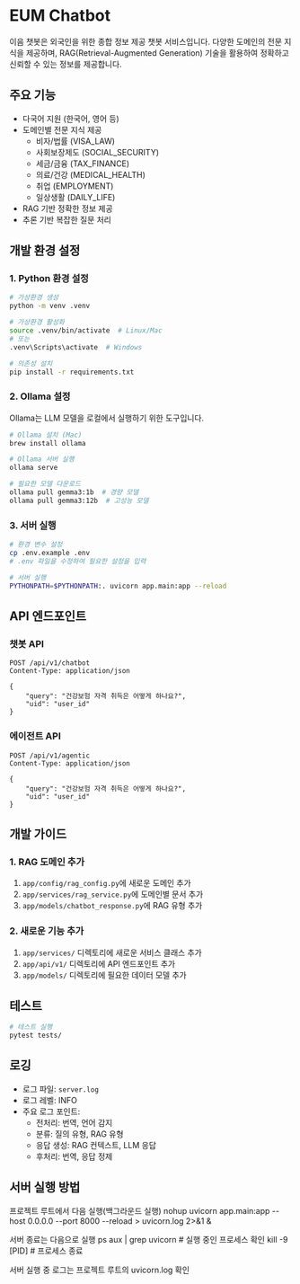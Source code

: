 # EUM Chatbot

이음 챗봇은 외국인을 위한 종합 정보 제공 챗봇 서비스입니다. 다양한 도메인의 전문 지식을 제공하며, RAG(Retrieval-Augmented Generation) 기술을 활용하여 정확하고 신뢰할 수 있는 정보를 제공합니다.

## 주요 기능

- 다국어 지원 (한국어, 영어 등)
- 도메인별 전문 지식 제공
  - 비자/법률 (VISA_LAW)
  - 사회보장제도 (SOCIAL_SECURITY)
  - 세금/금융 (TAX_FINANCE)
  - 의료/건강 (MEDICAL_HEALTH)
  - 취업 (EMPLOYMENT)
  - 일상생활 (DAILY_LIFE)
- RAG 기반 정확한 정보 제공
- 추론 기반 복잡한 질문 처리

## 개발 환경 설정

### 1. Python 환경 설정

```bash
# 가상환경 생성
python -m venv .venv

# 가상환경 활성화
source .venv/bin/activate  # Linux/Mac
# 또는
.venv\Scripts\activate  # Windows

# 의존성 설치
pip install -r requirements.txt
```

### 2. Ollama 설정

Ollama는 LLM 모델을 로컬에서 실행하기 위한 도구입니다.

```bash
# Ollama 설치 (Mac)
brew install ollama

# Ollama 서버 실행
ollama serve

# 필요한 모델 다운로드
ollama pull gemma3:1b  # 경량 모델
ollama pull gemma3:12b  # 고성능 모델
```

### 3. 서버 실행

```bash
# 환경 변수 설정
cp .env.example .env
# .env 파일을 수정하여 필요한 설정을 입력

# 서버 실행
PYTHONPATH=$PYTHONPATH:. uvicorn app.main:app --reload
```

## API 엔드포인트

### 챗봇 API

```
POST /api/v1/chatbot
Content-Type: application/json

{
    "query": "건강보험 자격 취득은 어떻게 하나요?",
    "uid": "user_id"
}
```

### 에이전트 API

```
POST /api/v1/agentic
Content-Type: application/json

{
    "query": "건강보험 자격 취득은 어떻게 하나요?",
    "uid": "user_id"
}
```

## 개발 가이드

### 1. RAG 도메인 추가

1. `app/config/rag_config.py`에 새로운 도메인 추가
2. `app/services/rag_service.py`에 도메인별 문서 추가
3. `app/models/chatbot_response.py`에 RAG 유형 추가

### 2. 새로운 기능 추가

1. `app/services/` 디렉토리에 새로운 서비스 클래스 추가
2. `app/api/v1/` 디렉토리에 API 엔드포인트 추가
3. `app/models/` 디렉토리에 필요한 데이터 모델 추가

## 테스트

```bash
# 테스트 실행
pytest tests/
```

## 로깅

- 로그 파일: `server.log`
- 로그 레벨: INFO
- 주요 로그 포인트:
  - 전처리: 번역, 언어 감지
  - 분류: 질의 유형, RAG 유형
  - 응답 생성: RAG 컨텍스트, LLM 응답
  - 후처리: 번역, 응답 정제

## 서버 실행 방법
프로젝트 루트에서 다음 실행(백그라운드 실행)
nohup uvicorn app.main:app --host 0.0.0.0 --port 8000 --reload > uvicorn.log 2>&1 &

서버 종료는 다음으로 실행
ps aux | grep uvicorn      # 실행 중인 프로세스 확인
kill -9 [PID]              # 프로세스 종료


서버 실행 중 로그는 프로젝트 루트의 uvicorn.log 확인